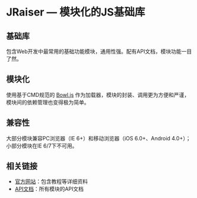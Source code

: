 # JRaiser — 模块化的JS基础库

## 基础库
包含Web开发中最常用的基础功能模块，通用性强。配有API文档，模块功能一目了然。

## 模块化
使用基于CMD规范的 [Bowl.js](//github.com/heeroluo/bowljs) 作为加载器，模块的封装、调用更为方便和严谨，模块间的依赖管理也变得极为简单。

## 兼容性
大部分模块兼容PC浏览器（IE 6+）和移动浏览器（iOS 6.0+、Android 4.0+）；小部分模块在IE 6/7下不可用。

## 相关链接
* [官方网站](//heeroluo.github.io/jraiser/)：包含教程等详细资料
* [API文档](//heeroluo.github.io/jraiser/api/)：所有模块的API文档

